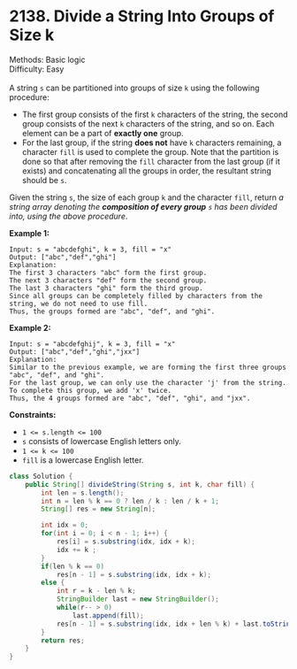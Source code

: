 # 2138. Divide a String Into Groups of Size k  

  Methods: Basic logic </br> Difficulty: Easy </br> </br>A string `s` can be partitioned into groups of size `k` using the following procedure:

- The first group consists of the first `k` characters of the string, the second group consists of the next `k` characters of the string, and so on. Each element can be a part of **exactly one** group.
- For the last group, if the string **does not** have `k` characters remaining, a character `fill` is used to complete the group.
Note that the partition is done so that after removing the `fill` character from the last group (if it exists) and concatenating all the groups in order, the resultant string should be `s`.

Given the string `s`, the size of each group `k` and the character `fill`, return *a string array denoting the ****composition of every group**** *`s`* has been divided into, using the above procedure*.

**Example 1:**

```plain text
Input: s = "abcdefghi", k = 3, fill = "x"
Output: ["abc","def","ghi"]
Explanation:
The first 3 characters "abc" form the first group.
The next 3 characters "def" form the second group.
The last 3 characters "ghi" form the third group.
Since all groups can be completely filled by characters from the string, we do not need to use fill.
Thus, the groups formed are "abc", "def", and "ghi".
```

**Example 2:**

```plain text
Input: s = "abcdefghij", k = 3, fill = "x"
Output: ["abc","def","ghi","jxx"]
Explanation:
Similar to the previous example, we are forming the first three groups "abc", "def", and "ghi".
For the last group, we can only use the character 'j' from the string. To complete this group, we add 'x' twice.
Thus, the 4 groups formed are "abc", "def", "ghi", and "jxx".
```

**Constraints:**

- `1 <= s.length <= 100`
- `s` consists of lowercase English letters only.
- `1 <= k <= 100`
- `fill` is a lowercase English letter.
```java
class Solution {
    public String[] divideString(String s, int k, char fill) {
        int len = s.length();
        int n = len % k == 0 ? len / k : len / k + 1;
        String[] res = new String[n];

        int idx = 0;
        for(int i = 0; i < n - 1; i++) {
            res[i] = s.substring(idx, idx + k);
            idx += k ;
        }
        if(len % k == 0) 
            res[n - 1] = s.substring(idx, idx + k);
        else {
            int r = k - len % k;
            StringBuilder last = new StringBuilder();
            while(r-- > 0) 
                last.append(fill);
            res[n - 1] = s.substring(idx, idx + len % k) + last.toString();
        }
        return res;
    }
}
```

